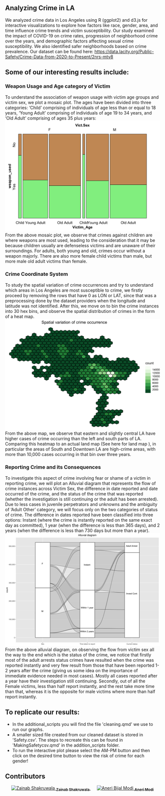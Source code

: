 ## Analyzing Crime in LA
We analyzed crime data in Los Angeles using R (ggplot2) and d3.js for interactive visualizations to explore how factors like race, gender, area, and time influence crime trends and victim susceptibility. Our study examined the impact of COVID-19 on crime rates, progression of neighborhood crime over the years, and demographic factors affecting sexual crime susceptibility. We also identified safer neighborhoods based on crime prevalence. Our dataset can be found here: https://data.lacity.org/Public-Safety/Crime-Data-from-2020-to-Present/2nrs-mtv8 

## Some of our interesting results include:

### Weapon Usage and Age category of Victim
To understand the association of weapon usage with victim age groups and victim sex, we plot a mosaic plot. The ages have been divided into three categories: ‘Child’ comprising of individuals of age less than or equal to 18 years, ‘Young Adult’ comprising of individuals of age 19 to 34 years, and ‘Old Adult’ comprising of ages 35 plus years:
![Local Image](Images/mosaic.png)
From the above mosaic plot, we observe that crimes against children are where weapons are most used, leading to the consideration that it may be because children usually are defenseless victims and are unaware of their surroundings. For adults, both young and old, crimes occur without a weapon majorly. There are also more female child victims than male, but more male old adult victims than female.

### Crime Coordinate System
To study the spatial variation of crime occurrences and try to understand which areas in Los Angeles are most susceptible to crime, we firstly proceed by removing the rows that have 0 as LON or LAT, since that was a preprocessing done by the dataset providers when the longitude and latitude was not identified. After this, we move on to bin the crime instances into 30 hex bins, and observe the spatial distribution of crimes in the form of a heat map.
![Local Image](Images/spatial_plot.png)
From the above map, we observe that eastern and slightly central LA have higher cases of crime occurring than the left and south parts of LA. Comparing this heatmap to an actual land map (See here for land map ), in particular the areas of South and Downtown LA are high-crime areas, with more than 10,000 cases occurring in that bin over three years.

### Reporting Crime and its Consequences
To investigate this aspect of crime involving fear or shame of a victim in reporting crime, we will plot an Alluvial diagram that represents the flow of crime instances across Victim Sex, the difference in date reported and date occurred of the crime, and the status of the crime that was reported (whether the investigation is still continuing or the adult has been arrested). Due to less cases in juvenile perpetrators and unknowns and the ambiguity of ‘Adult Other’ category, we will focus only on the two categories of status of crime. The difference in dates reported have been classified into three options: Instant (where the crime is instantly reported on the same exact day as committed), 1 year (when the difference is less than 365 days), and 2 years (when the difference is less than 730 days but more than a year).
![Local Image](Images/alluvialplot.png)
From the above alluvial diagram, on observing the flow from victim sex all the way to the end which is the status of the crime, we notice that firstly most of the adult arrests status crimes have resulted when the crime was reported instantly and very few result from those that have been reported 1-2 years after the crime (giving us some idea on the importance of immediate evidence needed in most cases). Mostly all cases reported after a year have their investigation still continuing. Secondly, out of all the Female victims, less than half report instantly, and the rest take more time than that, whereas it is the opposite for male victims where more than half report instantly.

## To replicate our results:
- In the additional_scripts you will find the file 'cleaning.qmd' we use to run our graphs.
- A smaller sized file created from our cleaned dataset is stored in 'Safety.csv'. The steps to recreate this can be found in 'MakingSafetycsv.qmd' in the addition_scripts folder. 
- To run the interactive plot please select the AM-PM button and then click on the desired time button to view the risk of crime for each gender!

## Contributors
<div align="center">
<a href="https://github.com/zainab2303" style="margin: 10px;">
  <img src="https://github.com/zainab2303.png" width="50" height="50" alt="Zainab Shakruwala">
  <sub><b>Zainab Shakruwala</b></sub>
</a>
<a href="https://github.com/abm2211" style="margin: 10px;">
  <img src="https://github.com/abm2211.png" width="50" height="50" alt="Aneri Bijal Modi">
  <sub><b>Aneri Modi</b></sub>
</a>
</div>
